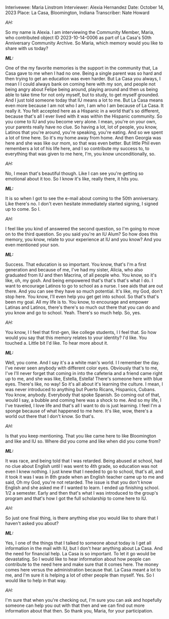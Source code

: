 Interivewee: Maria Linstrom
Interviewer: Alexia Hernandez
Date: October 14, 2023
Place: La Casa, Bloomington, Indiana
Transcriber: Nate Howard

*AH:*

So my name is Alexia. I am interviewing the Community Member, Maria, who contributed object ID 2023-10-14-0006 as part of La Casa's 50th Anniversary Community Archive. So Maria, which memory would you like to share with us today? 

***ML:***

One of the my favorite memories is the support in the community that, La Casa gave to me when I had no one. Being a single parent was so hard and then trying to get an education was even harder. But La Casa you always, I mean I I could always bank on coming here with my son, and people not being angry about Felipe being around, playing around and then us being able to take time for not only myself, but to study, to get myself grounded. And I just told someone today that IU means a lot to me. But La Casa means even more because I am not who I am, I am who I am because of La Casa. It really it. You felt accepted here as a Hispanic in a world that's so different, because that's all I ever lived with it was within the Hispanic community. So you come to IU and you become very alone. I mean, you're on your own, your parents really have no clue. So having a lot, lot of people, you know, Latinos that you're around, you're speaking, you're eating. And so we spent a lot of time here. So it's my home away from home. And then Georgia was here and she was like our mom, so that was even better. But little Phil even remembers a lot of his life here, and I so contribute my success to, to everything that was given to me here, I'm, you know unconditionally, so. 

*AH:*

No, I mean that's beautiful though. Like I can see you're getting so emotional about it too. So I know it's like, really there, it hits you. 

***ML:***

It is so when I got to see the e-mail about coming to the 50th anniversary. Like there's no. I don't even hesitate immediately started signing, I signed up to come. So I. 

*AH:*

I feel like you kind of answered the second question, so I'm going to move on to the third question. So you said you're an IU Alum? So how does this memory, you know, relate to your experience at IU and you know? And you even mentioned your son. 

***ML:***

Success. That education is so important. You know, that's I'm a first generation and because of me, I've had my sister, Alicia, who also graduated from IU and then Macrina, of all people who. You know, so it's like, oh, my gosh. And being empowered that's that's that's what I do. I want to encourage Latinos to go to school as a nurse. I see aids that are out there. And you can see they have so much potential. It's like, my God, don't stop here. You know, I'll even help you get get into school. So that's that's been my goal. All my life is to. You know, to encourage and empower Latinas and Latinos, there's there's so much out there that you can do and you know and go to school. Yeah. There's so much help. So, yes. 

*AH:*

You know, I I feel that first-gen, like college students, I I feel that. So how would you say that this memory relates to your identity? I'd like. You touched a. Little bit I'd like. To hear more about it. 

***ML:***

Well, you come. And I say it's a a white man's world. I I remember the day. I've never seen anybody with different color eyes. Obviously that's to me, I've I'll never forget that coming in into the cafeteria and a friend came right up to me, and she was like, Estella, Estella! There's someone here with blue eyes. There's like, no way! So it's all about it's learning the culture. I mean, I was never introduced to anything but Puerto Ricans, Hispanics, Cubans. You know, anybody. Everybody that spoke Spanish. So coming out of that, would I say, a bubble and coming here was a shock to me. And so my life, I I've traveled, I love life and that's all I want to do is just learning. I feel I'm a sponge because of what happened to me here. It's like, wow, there's a world out there that I don't know. So that's. 

*AH:*

Is that you keep mentioning. That you like came here to like Bloomington and like and IU so. Where did you come and like when did you come from? 

***ML:***

It was race, and being told that I was retarded. Being abused at school, had no clue about English until I was went to 4th grade, so education was not even I knew nothing. I just knew that I needed to go to school, that's all, and it took it was I was in 8th grade when an English teacher came up to me and said, Oh my God, you're not retarded. The issue is that you don't know English and she asked me if I wanted to learn. I ended up finishing school. 1/2 a semester. Early and then that's what I was introduced to the group's program and that's how I got the full scholarship to come here to IU. 

*AH:*

So just one final thing, is there anything else you would like to share that I haven't asked you about? 

***ML:***

Yes, I one of the things that I talked to someone about today is I get all information in the mail with IU, but I don't hear anything about La Casa. And the need for financial help. La Casa is so important. To let it go would be devastating. So I would like to hear information about how people can contribute to the need here and make sure that it comes here. The money comes here versus the administration because that. La Casa meant a lot to me, and I'm sure it is helping a lot of other people than myself. Yes. So I would like to help in that way. 

*AH:*

I'm sure that when you're checking out, I'm sure you can ask and hopefully someone can help you out with that then and we can find out more information about that then. So thank you, Maria, for your participation. 